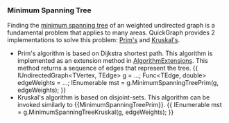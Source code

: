 ### Minimum Spanning Tree

Finding the [minimum spanning tree](http://en.wikipedia.org/wiki/Minimum_spanning_tree) of an weighted undirected graph is a fundamental problem that applies to many areas. QuickGraph provides 2 implementations to solve this problem: [Prim's](http://en.wikipedia.org/wiki/Prim%27s_algorithm) and [Kruskal's](http://en.wikipedia.org/wiki/Kruskal%27s_algorithm).

* Prim's algorithm is based on Dijkstra shortest path. This algorithm is implemented as an extension method in [AlgorithmExtensions](AlgorithmExtensions). This method returns a sequence of edges that represent the tree.
{{
    IUndirectedGraph<TVertex, TEdge> g = ...;
    Func<TEdge, double> edgeWeights = ...;
    IEnumerable<TEdge> mst = g.MinimumSpanningTreePrim(g, edgeWeights);
}}
* Kruskal's algorithm is based on disjoint-sets. This algorithm can be invoked similarly to {{MinimumSpanningTreePrim}}.
{{
    IEnumerable<TEdge> mst = g.MinimumSpanningTreeKruskal(g, edgeWeights);
}}